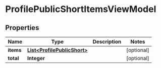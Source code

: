 # ProfilePublicShortItemsViewModel

## Properties
Name | Type | Description | Notes
------------ | ------------- | ------------- | -------------
**items** | [**List&lt;ProfilePublicShort&gt;**](ProfilePublicShort.md) |  |  [optional]
**total** | **Integer** |  |  [optional]
